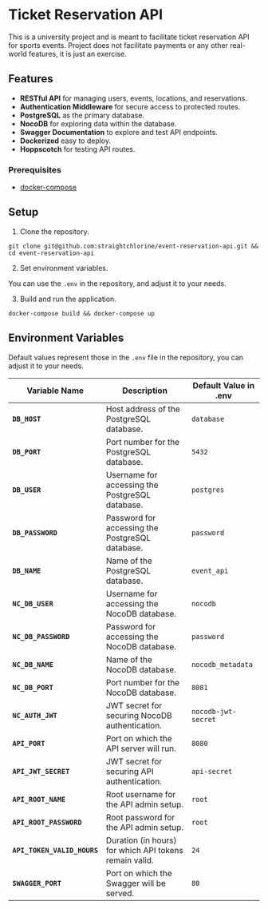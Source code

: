 # Ticket Reservation API

This is a university project and is meant to facilitate ticket reservation API for sports events.
Project does not facilitate payments or any other real-world features, it is just an exercise.

## Features

- **RESTful API** for managing users, events, locations, and reservations.
- **Authentication Middleware** for secure access to protected routes.
- **PostgreSQL** as the primary database.
- **NocoDB** for exploring data within the database.
- **Swagger Documentation** to explore and test API endpoints.
- **Dockerized** easy to deploy.
- **Hoppscotch** for testing API routes.

### Prerequisites

- [docker-compose](https://docs.docker.com/compose/)

## Setup

1. Clone the repository.
```
git clone git@github.com:straightchlorine/event-reservation-api.git && cd event-reservation-api
```

2. Set environment variables.

You can use the `.env` in the repository, and adjust it to your needs.

3. Build and run the application.

```
docker-compose build && docker-compose up
```

## Environment Variables

Default values represent those in the `.env` file in the repository, you can adjust it to your needs.

| Variable Name          | Description                                                     | Default Value in .env  |
|------------------------|-----------------------------------------------------------------|------------------------|
| **`DB_HOST`**          | Host address of the PostgreSQL database.                        | `database`             |
| **`DB_PORT`**          | Port number for the PostgreSQL database.                        | `5432`                 |
| **`DB_USER`**          | Username for accessing the PostgreSQL database.                 | `postgres`             |
| **`DB_PASSWORD`**      | Password for accessing the PostgreSQL database.                 | `password`             |
| **`DB_NAME`**          | Name of the PostgreSQL database.                                | `event_api`            |
| **`NC_DB_USER`**       | Username for accessing the NocoDB database.                     | `nocodb`               |
| **`NC_DB_PASSWORD`**   | Password for accessing the NocoDB database.                     | `password`             |
| **`NC_DB_NAME`**       | Name of the NocoDB database.                                    | `nocodb_metadata`      |
| **`NC_DB_PORT`**       | Port number for the NocoDB database.                            | `8081`                 |
| **`NC_AUTH_JWT`**      | JWT secret for securing NocoDB authentication.                  | `nocodb-jwt-secret`    |
| **`API_PORT`**         | Port on which the API server will run.                          | `8080`                 |
| **`API_JWT_SECRET`**   | JWT secret for securing API authentication.                     | `api-secret`           |
| **`API_ROOT_NAME`**    | Root username for the API admin setup.                          | `root`                 |
| **`API_ROOT_PASSWORD`**| Root password for the API admin setup.                          | `root`                 |
| **`API_TOKEN_VALID_HOURS`** | Duration (in hours) for which API tokens remain valid.     | `24`                   |
| **`SWAGGER_PORT`**     | Port on which the Swagger will be served.                       | `80`                   |
